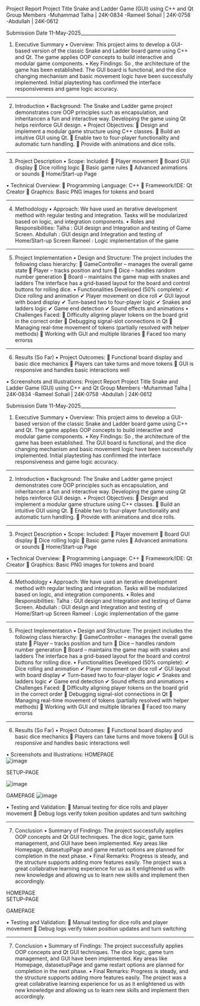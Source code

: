 Project Report
Project Title
Snake and Ladder Game (GUI) using C++ and Qt
Group Members
-Muhammad Talha | 24K-0834
-Rameel Sohail | 24K-0758
-Abdullah | 24K-0612

Submission Date
11-May-2025________________________________________
1. Executive Summary
• Overview:
This project aims to develop a GUI-based version of the classic Snake and Ladder board game using C++ and Qt. The game applies OOP concepts to build interactive and modular game components.
• Key Findings:
So , the architecture of the game has been established. The GUI board is functional, and the dice changing mechanism and basic movement logic have been successfully implemented. Initial playtesting has confirmed the interface responsiveness and game logic accuracy.
________________________________________
2. Introduction
• Background:
The Snake and Ladder game project demonstrates core OOP principles such as encapsulation, and  inheritancen a fun and interactive way. Developing the game using Qt helps reinforce GUI design.
• Project Objectives:
	Design and implement a modular game structure using C++ classes.
	Build an intuitive GUI using Qt.
	Enable two to four-player functionality and automatic turn handling.
	Provide with animations and dice rolls.
________________________________________
3. Project Description
• Scope:
Included:
	Player movement
	Board GUI display
	Dice rolling logic
	Basic game rules 
	Advanced animations or sounds
	Home/Start-up Page


• Technical Overview:
	Programming Language: C++
	Framework/IDE: Qt Creator
	Graphics: Basic PNG images for tokens and board
________________________________________
4. Methodology
• Approach:
We have used an iterative development method with regular testing and integration. Tasks will be modularized based on logic, and integration components.
• Roles and Responsibilities:
Talha : GUI design and Integration and testing of Game Screen.
Abdullah : GUI design and Integration and testing of Home/Start-up Screen
Rameel : Logic implementation of the game
________________________________________

5. Project Implementation
• Design and Structure:
The project includes the following class hierarchy:
	GameController – manages the overall game state
	Player – tracks position and turn
	Dice – handles random number generation
	Board – maintains the game map with snakes and ladders
The interface has a grid-based layout for the board and control buttons for rolling dice.
• Functionalities Developed (50% complete):
✔ Dice rolling and animation
✔ Player movement on dice roll
✔ GUI layout with board display
✔ Turn-based two to four-player logic
✔ Snakes and ladders logic 
✔ Game end detection
✔ Sound effects and animations
• Challenges Faced:
	Difficulty aligning player tokens on the board grid in the correct order
	Debugging signal-slot connections in Qt
	Managing real-time movement of tokens (partially resolved with helper methods)
	Working with GUI and multiple libraries
	Faced too many errorss
________________________________________
6. Results (So Far)
• Project Outcomes:
	Functional board display and basic dice mechanics
	Players can take turns and move tokens
	GUI is responsive and handles basic interactions well




• Screenshots and Illustrations:
Project Report
Project Title
Snake and Ladder Game (GUI) using C++ and Qt
Group Members
-Muhammad Talha | 24K-0834
-Rameel Sohail | 24K-0758
-Abdullah | 24K-0612

Submission Date
11-May-2025________________________________________
1. Executive Summary
• Overview:
This project aims to develop a GUI-based version of the classic Snake and Ladder board game using C++ and Qt. The game applies OOP concepts to build interactive and modular game components.
• Key Findings:
So , the architecture of the game has been established. The GUI board is functional, and the dice changing mechanism and basic movement logic have been successfully implemented. Initial playtesting has confirmed the interface responsiveness and game logic accuracy.
________________________________________
2. Introduction
• Background:
The Snake and Ladder game project demonstrates core OOP principles such as encapsulation, and  inheritancen a fun and interactive way. Developing the game using Qt helps reinforce GUI design.
• Project Objectives:
	Design and implement a modular game structure using C++ classes.
	Build an intuitive GUI using Qt.
	Enable two to four-player functionality and automatic turn handling.
	Provide with animations and dice rolls.
________________________________________
3. Project Description
• Scope:
Included:
	Player movement
	Board GUI display
	Dice rolling logic
	Basic game rules 
	Advanced animations or sounds
	Home/Start-up Page


• Technical Overview:
	Programming Language: C++
	Framework/IDE: Qt Creator
	Graphics: Basic PNG images for tokens and board
________________________________________
4. Methodology
• Approach:
We have used an iterative development method with regular testing and integration. Tasks will be modularized based on logic, and integration components.
• Roles and Responsibilities:
Talha : GUI design and Integration and testing of Game Screen.
Abdullah : GUI design and Integration and testing of Home/Start-up Screen
Rameel : Logic implementation of the game
________________________________________

5. Project Implementation
• Design and Structure:
The project includes the following class hierarchy:
	GameController – manages the overall game state
	Player – tracks position and turn
	Dice – handles random number generation
	Board – maintains the game map with snakes and ladders
The interface has a grid-based layout for the board and control buttons for rolling dice.
• Functionalities Developed (50% complete):
✔ Dice rolling and animation
✔ Player movement on dice roll
✔ GUI layout with board display
✔ Turn-based two to four-player logic
✔ Snakes and ladders logic 
✔ Game end detection
✔ Sound effects and animations
• Challenges Faced:
	Difficulty aligning player tokens on the board grid in the correct order
	Debugging signal-slot connections in Qt
	Managing real-time movement of tokens (partially resolved with helper methods)
	Working with GUI and multiple libraries
	Faced too many errorss
________________________________________
6. Results (So Far)
• Project Outcomes:
	Functional board display and basic dice mechanics
	Players can take turns and move tokens
	GUI is responsive and handles basic interactions well




• Screenshots and Illustrations:
HOMEPAGE  
![image](https://github.com/user-attachments/assets/70cc5d16-6391-4809-8bfc-1a30c66b05c7)

SETUP-PAGE
 

![image](https://github.com/user-attachments/assets/51da20b0-503b-4dd3-b103-87951e6899a8)



GAMEPAGE
![image](https://github.com/user-attachments/assets/0f6c1053-336c-4a9e-9f6c-276e005b3335)

 
• Testing and Validation:
	Manual testing for dice rolls and player movement
	Debug logs verify token position updates and turn switching
________________________________________
7. Conclusion
• Summary of Findings:
The project successfully applies OOP concepts and Qt GUI techniques. The dice logic, game turn management, and GUI have been implemented. Key areas like Homepage, datasetupPage and game restart options are planned for completion in the next phase.
• Final Remarks:
Progress is steady, and the structure supports adding more features easily. The project was a great collabrative learning experience for us as it enlightened us with new knowledge and allowing us to learn new skills and implement then accordingly.


HOMEPAGE  
SETUP-PAGE
 




GAMEPAGE
 
• Testing and Validation:
	Manual testing for dice rolls and player movement
	Debug logs verify token position updates and turn switching
________________________________________
7. Conclusion
• Summary of Findings:
The project successfully applies OOP concepts and Qt GUI techniques. The dice logic, game turn management, and GUI have been implemented. Key areas like Homepage, datasetupPage and game restart options are planned for completion in the next phase.
• Final Remarks:
Progress is steady, and the structure supports adding more features easily. The project was a great collabrative learning experience for us as it enlightened us with new knowledge and allowing us to learn new skills and implement then accordingly.

